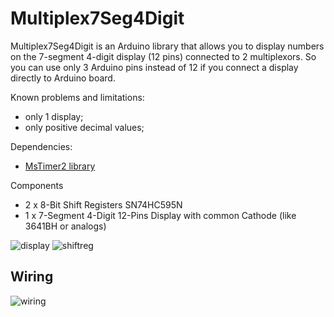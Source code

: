 # Multiplex7Seg4Digit
Multiplex7Seg4Digit is an Arduino library that allows you to display numbers on the 7-segment 4-digit display (12 pins) connected to 2 multiplexors. So you can use only 3 Arduino pins instead of 12 if you connect a display directly to Arduino board.

Known problems and limitations:
- only 1 display;
- only positive decimal values;

Dependencies:
- [MsTimer2 library](http://playground.arduino.cc/Main/MsTimer2)

Components
- 2 x 8-Bit Shift Registers SN74HC595N
- 1 x 7-Segment 4-Digit 12-Pins Display with common Cathode (like 3641BH or analogs)

![display](https://cloud.githubusercontent.com/assets/12819691/12157793/9e9a5f2e-b4d4-11e5-90cf-d82bd730de77.jpg)
![shiftreg](https://cloud.githubusercontent.com/assets/12819691/12157794/9ec16286-b4d4-11e5-91eb-9ae6250ecea3.jpg)


## Wiring
![wiring](https://cloud.githubusercontent.com/assets/12819691/12158683/7475152e-b4dc-11e5-80ef-c4db5eb81693.png)
